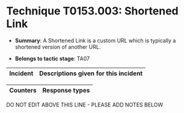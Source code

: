 # Technique T0153.003: Shortened Link

* **Summary**: A Shortened Link is a custom URL which is typically a shortened version of another URL.

* **Belongs to tactic stage**: TA07


| Incident | Descriptions given for this incident |
| -------- | -------------------- |



| Counters | Response types |
| -------- | -------------- |


DO NOT EDIT ABOVE THIS LINE - PLEASE ADD NOTES BELOW